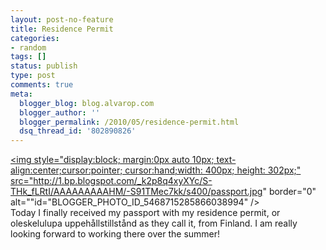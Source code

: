 ```yaml
---
layout: post-no-feature
title: Residence Permit
categories:
- random
tags: []
status: publish
type: post
comments: true
meta:
  blogger_blog: blog.alvarop.com
  blogger_author: ''
  blogger_permalink: /2010/05/residence-permit.html
  dsq_thread_id: '802890826'
---
```

<a onblur="try {parent.deselectBloggerImageGracefully();} catch(e) {}" href="http://1.bp.blogspot.com/_k2p8q4xyXYc/S-THk_fLRtI/AAAAAAAAAHM/-S91TMec7kk/s1600/passport.jpg"><img style="display:block; margin:0px auto 10px; text-align:center;cursor:pointer; cursor:hand;width: 400px; height: 302px;" src="http://1.bp.blogspot.com/_k2p8q4xyXYc/S-THk_fLRtI/AAAAAAAAAHM/-S91TMec7kk/s400/passport.jpg" border="0" alt=""id="BLOGGER_PHOTO_ID_5468715285866038994" /></a><br />Today I finally received my passport with my residence permit, or oleskelulupa uppehållstillstånd as they call it, from Finland. I am really looking forward to working there over the summer!

